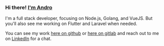 ### Hi there! [I'm Andro](https://rvalessandro.com)

I'm a full stack developer, focusing on Node.js, Golang, and VueJS. But you'll also see me working on Flutter and Laravel when needed.

You can see my work [here on github](https://github.com/rvalessandro) or [here on gitlab](https://gitlab.com/rvalessandro) and reach out to me on [LinkedIn](https://linkedin.com/in/rvalessandro) for a chat.
